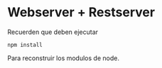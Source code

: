 # Webserver + Restserver

Recuerden que deben ejecutar  

```npm install```

Para reconstruir los modulos de node.  
